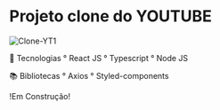 # Projeto clone do YOUTUBE

![Clone-YT1](https://github.com/user-attachments/assets/faa9878a-4208-4945-aba8-10140e091f0a)

🚀 Tecnologias
° React JS
° Typescript
° Node JS

📚 Bibliotecas
° Axios
° Styled-components


!Em Construção!
